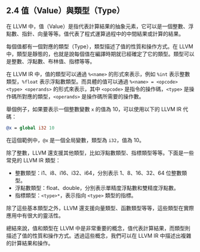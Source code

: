 ## 2.4 值（Value）與類型（Type）

在 LLVM 中，值（Value）是指代表計算結果的抽象元素，它可以是一個整數、浮點數、指針、向量等等。值代表了程式運算過程中的中間結果或計算的結果。

每個值都有一個對應的類型（Type），類型描述了值的性質和操作方式。在 LLVM 中，類型是靜態的，也就是說每個值在編譯時期就已經確定了它的類型。類型可以是整數、浮點數、布林值、指標等等。

在 LLVM IR 中，值的類型可以通過 `%<name>` 的形式來表示，例如 `%int` 表示整數類型，`%float` 表示浮點數類型。而具體的值可以通過 `%<name> = <opcode> <type> <operands>` 的形式來表示，其中 `<opcode>` 是指令的操作碼，`<type>` 是操作碼所對應的類型，`<operands>` 是操作碼所需要的操作數。

舉個例子，如果要表示一個整數變數 `x` 的值為 10，可以使用以下的 LLVM IR 代碼：

```llvm
@x = global i32 10
```

在這個範例中，`@x` 是一個全局變數，類型為 `i32`，值為 10。

除了整數，LLVM 還支援其他類型，比如浮點數類型、指標類型等等。下面是一些常見的 LLVM IR 類型：

- 整數類型：i1、i8、i16、i32、i64，分別表示 1、8、16、32、64 位整數類型。
- 浮點數類型：float、double，分別表示單精度浮點數和雙精度浮點數。
- 指標類型：`<type>*`，表示指向 `<type>` 類型的指標。

除了這些基本類型之外，LLVM 還支援向量類型、函數類型等等，這些類型在實際應用中有很大的靈活性。

總結來說，值和類型在 LLVM 中是非常重要的概念，值代表計算結果，而類型則描述了值的性質和操作方式。透過這些概念，我們可以在 LLVM IR 中描述出複雜的計算結果和操作。